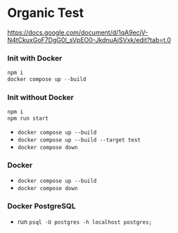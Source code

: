 # Organic Test

https://docs.google.com/document/d/1qA9ecjV-N4tCkuxGoF7DgG0I_sVpEO0-JkdnuAiSVxk/edit?tab=t.0

### Init with Docker

```js
npm i
docker compose up --build
```

### Init without Docker

```js
npm i
npm run start
```

- `docker compose up --build`
- `docker compose up --build --target test`
- `docker compose down`

### Docker

- `docker compose up --build`
- `docker compose down`

### Docker PostgreSQL

- run `psql -U postgres -h localhost postgres;`
